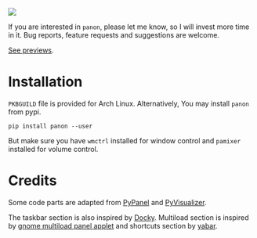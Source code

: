 ![](../../wiki/screenshot.png)

If you are interested in `panon`, please let me know, so I will invest more time in it. Bug reports, feature requests and suggestions are welcome.

[See previews](../../wiki/Previews).

Installation
===========
`PKBGUILD` file is provided for Arch Linux. Alternatively, You may install `panon` from pypi.
```
pip install panon --user
```
But make sure you have `wmctrl` installed for window control and `pamixer` installed for volume control.

Credits
======
Some code parts are adapted from [PyPanel](http://pypanel.sourceforge.net/) and [PyVisualizer](https://github.com/ajalt/PyVisualizer).

The taskbar section is also inspired by [Docky](http://www.go-docky.com/). Multiload section is inspired by [gnome multiload panel applet](https://github.com/paradoxxxzero/gnome-shell-system-monitor-applet) and shortcuts section by [yabar](https://github.com/geommer/yabar).

